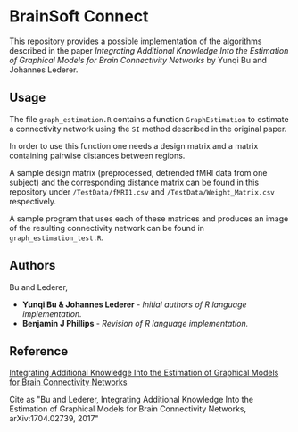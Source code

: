 # BrainSoft Connect

This repository provides a possible implementation of the algorithms
 described in the paper
*Integrating Additional Knowledge Into the Estimation of Graphical Models for Brain Connectivity Networks* by
Yunqi Bu and Johannes Lederer.

## Usage

The file `graph_estimation.R` contains a function `GraphEstimation` to estimate
 a connectivity network using the `SI` method described in the original paper.

In order to use this function one needs a design matrix and a matrix containing
 pairwise distances between regions.

A sample design matrix (preprocessed, detrended fMRI data from one subject) and the corresponding distance matrix can be found in this
repository under `/TestData/fMRI1.csv` and `/TestData/Weight_Matrix.csv` respectively.

A sample program that uses each of these matrices and produces an image of the resulting
connectivity network can be found in `graph_estimation_test.R`.

## Authors


Bu and Lederer, 

* **Yunqi Bu & Johannes Lederer** - *Initial authors of R language implementation.*
* **Benjamin J Phillips** - *Revision of R language implementation.*

## Reference

[Integrating Additional Knowledge Into the Estimation of Graphical Models for Brain Connectivity Networks](https://arxiv.org/abs/1704.02739)

Cite as "Bu and Lederer, Integrating Additional Knowledge Into the Estimation of Graphical Models for Brain Connectivity Networks, arXiv:1704.02739, 2017"
